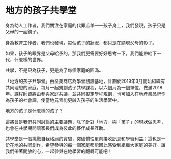 # 地方的孩子共學堂

身為助人工作者，我們關注在家庭的代罪羔羊——孩子身上，我們發現，孩子只是父母的一面鏡子。

身為教育工作者，我們也發現，每個孩子的狀況，都只是在顯現父母的影子。

如果，孩子的眼界是父母給予的，那我們更需要好好思考一下，我們能帶給下一代，什麼樣的世界。

共學，不是只為孩子，更是為了每個家庭的圓滿...

「地方的孩子共學堂」由全美商店為學堂初設基地，計劃於2018年3月開始組織有共同理想的家庭，每月一起規劃孩子共學課程，以六個月為一個單位，做滿2018年。課程師資將由參與家庭共議，並共同擬定學程規劃，也可加入在地產業品牌作為孩子的社會課，使當地元素能更融入孩子的生活學習中。

地方的孩子是什麼樣的孩子？

這將會是我們共同討論的主要議題，除了針對「地方」與「孩子」的現狀做思考，也會在共學期間讓家長們成為彼此的夥伴成長互助。

共學堂是一個挑戰自我格局的實驗，突破慣性單向接收訊息和學習利益；這也是一份在地的共同創作，希望參與的每一個家庭都能因此感受到組織大家庭的美好。讓我們帶著開放的心，一起參與在地學習的翻轉可能吧！


